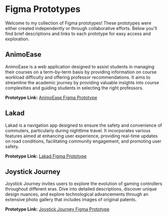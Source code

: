 # Figma Prototypes

Welcome to my collection of Figma prototypes! These prototypes were either created independently or through collaborative efforts. Below you'll find brief descriptions and links to each prototype for easy access and exploration.

## AnimoEase

AnimoEase is a web application designed to assist students in managing their courses on a term-by-term basis by providing information on course workload difficulty and offering professor recommendations. It aims to streamline the academic journey by providing valuable insights into course complexities and guiding students in selecting the right professors.

**Prototype Link:** [AnimoEase Figma Prototype](https://www.figma.com/proto/60ANlYwwTFXo1KGUP1LCXg/AnimoEase?page-id=0%3A1&type=design&node-id=1-2&viewport=185%2C425%2C0.2&t=BPQkhZ8ExDcidmo2-1&scaling=min-zoom&starting-point-node-id=1%3A2&mode=design)

## Lakad

Lakad is a navigation app designed to ensure the safety and convenience of commuters, particularly during nighttime travel. It incorporates various features aimed at enhancing user experience, providing real-time updates on road conditions, facilitating community engagement, and promoting user safety.

**Prototype Link:** [Lakad Figma Prototype](https://www.figma.com/proto/e5A4GWxMtp1Prao7Oe0cTE/MCO2?page-id=0%3A1&type=design&node-id=17-2&viewport=626%2C200%2C0.05&t=48x9P4woDqAbasnN-1&scaling=scale-down&starting-point-node-id=17%3A2&mode=design)

## Joystick Journey

Joystick Journey invites users to explore the evolution of gaming controllers throughout different eras. Dive into detailed descriptions, discover unique design nuances, and explore technological advancements through an extensive photo gallery that includes images of original patents.

**Prototype Link:** [Joystick Journey Figma Prototype](https://www.figma.com/proto/4fPinEYZIjMQBbAwDjS6Qp/EVOLUTION-OF-CONTROLLERS?page-id=0%3A1&type=design&node-id=1-2&viewport=-156%2C-16%2C0.16&t=FmpQ0yX4j9aIBPps-1&scaling=scale-down&starting-point-node-id=1%3A2&mode=design)
